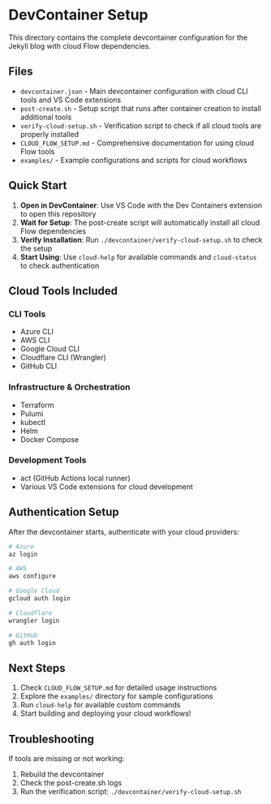 # DevContainer Setup

This directory contains the complete devcontainer configuration for the Jekyll blog with cloud Flow dependencies.

## Files

- `devcontainer.json` - Main devcontainer configuration with cloud CLI tools and VS Code extensions
- `post-create.sh` - Setup script that runs after container creation to install additional tools
- `verify-cloud-setup.sh` - Verification script to check if all cloud tools are properly installed
- `CLOUD_FLOW_SETUP.md` - Comprehensive documentation for using cloud Flow tools
- `examples/` - Example configurations and scripts for cloud workflows

## Quick Start

1. **Open in DevContainer**: Use VS Code with the Dev Containers extension to open this repository
2. **Wait for Setup**: The post-create script will automatically install all cloud Flow dependencies
3. **Verify Installation**: Run `./devcontainer/verify-cloud-setup.sh` to check the setup
4. **Start Using**: Use `cloud-help` for available commands and `cloud-status` to check authentication

## Cloud Tools Included

### CLI Tools
- Azure CLI
- AWS CLI  
- Google Cloud CLI
- Cloudflare CLI (Wrangler)
- GitHub CLI

### Infrastructure & Orchestration
- Terraform
- Pulumi
- kubectl
- Helm
- Docker Compose

### Development Tools
- act (GitHub Actions local runner)
- Various VS Code extensions for cloud development

## Authentication Setup

After the devcontainer starts, authenticate with your cloud providers:

```bash
# Azure
az login

# AWS
aws configure

# Google Cloud
gcloud auth login

# Cloudflare
wrangler login

# GitHub
gh auth login
```

## Next Steps

1. Check `CLOUD_FLOW_SETUP.md` for detailed usage instructions
2. Explore the `examples/` directory for sample configurations
3. Run `cloud-help` for available custom commands
4. Start building and deploying your cloud workflows!

## Troubleshooting

If tools are missing or not working:
1. Rebuild the devcontainer
2. Check the post-create.sh logs
3. Run the verification script: `./devcontainer/verify-cloud-setup.sh`